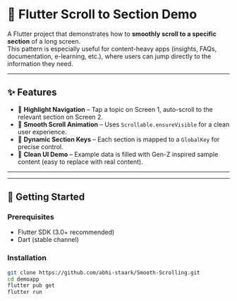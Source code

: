 # 📌 Flutter Scroll to Section Demo  

A Flutter project that demonstrates how to **smoothly scroll to a specific section** of a long screen.  
This pattern is especially useful for content-heavy apps (insights, FAQs, documentation, e-learning, etc.), where users can jump directly to the information they need.  

---

## ✨ Features  

- 🔑 **Highlight Navigation** – Tap a topic on Screen 1, auto-scroll to the relevant section on Screen 2.  
- 🎯 **Smooth Scroll Animation** – Uses `Scrollable.ensureVisible` for a clean user experience.  
- 🧩 **Dynamic Section Keys** – Each section is mapped to a `GlobalKey` for precise control.  
- 📱 **Clean UI Demo** – Example data is filled with Gen-Z inspired sample content (easy to replace with real content).  

---

---

## 🚀 Getting Started  

### Prerequisites  
- Flutter SDK (3.0+ recommended)  
- Dart (stable channel)  

### Installation  

```bash
git clone https://github.com/abhi-staark/Smooth-Scrolling.git
cd demoapp
flutter pub get
flutter run
